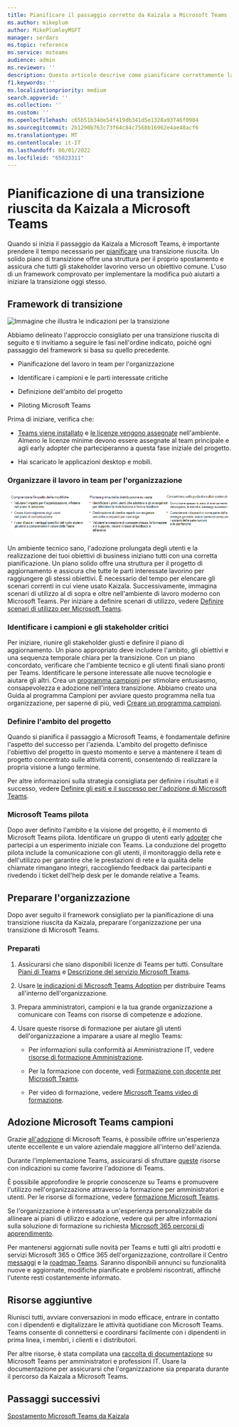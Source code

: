 ```yaml
---
title: Pianificare il passaggio corretto da Kaizala a Microsoft Teams
ms.author: mikeplum
author: MikePlumleyMSFT
manager: serdars
ms.topic: reference
ms.service: msteams
audience: admin
ms.reviewer: ''
description: Questo articolo descrive come pianificare correttamente la transizione da Kaizala a Microsoft Teams.
f1.keywords: ''
ms.localizationpriority: medium
search.appverid: ''
ms.collection: ''
ms.custom: ''
ms.openlocfilehash: c65b51b34de54f419db341d5e1328a93746f0984
ms.sourcegitcommit: 2b1290b763c73f64c84c7568b16962e4ae48acf6
ms.translationtype: MT
ms.contentlocale: it-IT
ms.lasthandoff: 06/01/2022
ms.locfileid: "65823311"
---
```

# <a name="planning-for-a-successful-transition-from-kaizala-to-microsoft-teams"></a>Pianificazione di una transizione riuscita da Kaizala a Microsoft Teams

Quando si inizia il passaggio da Kaizala a Microsoft Teams, è importante prendere il tempo necessario per [pianificare](/microsoftteams/deploy-enterprise-setup?tabs=ChatTeamsChannels#plan-your-deployment) una transizione riuscita. Un solido piano di transizione offre una struttura per il proprio spostamento e assicura che tutti gli stakeholder lavorino verso un obiettivo comune. L'uso di un framework comprovato per implementare la modifica può aiutarti a iniziare la transizione oggi stesso.

## <a name="transition-framework"></a>Framework di transizione

![Immagine che illustra le indicazioni per la transizione](media/plan-for-successful-transition.png)

Abbiamo delineato l'approccio consigliato per una transizione riuscita di seguito e ti invitiamo a seguire le fasi nell'ordine indicato, poiché ogni passaggio del framework si basa su quello precedente.

- Pianificazione del lavoro in team per l'organizzazione

- Identificare i campioni e le parti interessate critiche

- Definizione dell'ambito del progetto

- Piloting Microsoft Teams

Prima di iniziare, verifica che:

- [Teams viene installato](/microsoftteams/get-clients) e [le licenze vengono assegnate](/office365/servicedescriptions/teams-service-description) nell'ambiente. Almeno le licenze minime devono essere assegnate al team principale e agli early adopter che parteciperanno a questa fase iniziale del progetto.

- Hai scaricato le applicazioni desktop e mobili.

### <a name="envision-teamwork-for-your-organization"></a>Organizzare il lavoro in team per l'organizzazione

![Immagine che illustra altre indicazioni per la transizione](media/kaizala-framework-guidance.png)

Un ambiente tecnico sano, l'adozione prolungata degli utenti e la realizzazione dei tuoi obiettivi di business iniziano tutti con una corretta pianificazione. Un piano solido offre una struttura per il progetto di aggiornamento e assicura che tutte le parti interessate lavorino per raggiungere gli stessi obiettivi. È necessario del tempo per elencare gli scenari correnti in cui viene usato Kaizala. Successivamente, immagina scenari di utilizzo al di sopra e oltre nell'ambiente di lavoro moderno con Microsoft Teams. Per iniziare a definire scenari di utilizzo, vedere [Definire scenari di utilizzo per Microsoft Teams](/microsoftteams/teams-adoption-define-usage-scenarios).

### <a name="identify-champions-and-critical-stakeholders"></a>Identificare i campioni e gli stakeholder critici

Per iniziare, riunire gli stakeholder giusti e definire il piano di aggiornamento. Un piano appropriato deve includere l'ambito, gli obiettivi e una sequenza temporale chiara per la transizione. Con un piano concordato, verificare che l'ambiente tecnico e gli utenti finali siano pronti per Teams. Identificare le persone interessate alle nuove tecnologie e aiutare gli altri. Crea un [programma campioni](/microsoftteams/teams-adoption-create-champions-program) per stimolare entusiasmo, consapevolezza e adozione nell'intera transizione. Abbiamo creato una Guida al programma Campioni per avviare questo programma nella tua organizzazione, per saperne di più, vedi [Creare un programma campioni](https://view.officeapps.live.com/op/view.aspx?src=https://fto365dev.blob.core.windows.net:443/media/Default/DocResources/Adoption/Build_Champions_Program_Guide.pptx).

### <a name="define-your-project-scope"></a>Definire l'ambito del progetto

Quando si pianifica il passaggio a Microsoft Teams, è fondamentale definire l'aspetto del successo per l'azienda.  L'ambito del progetto definisce l'obiettivo del progetto in questo momento e serve a mantenere il team di progetto concentrato sulle attività correnti, consentendo di realizzare la propria visione a lungo termine.

Per altre informazioni sulla strategia consigliata per definire i risultati e il successo, vedere [Definire gli esiti e il successo per l'adozione di Microsoft Teams](/microsoftteams/teams-adoption-define-outcomes).

### <a name="pilot-microsoft-teams"></a>Microsoft Teams pilota

Dopo aver definito l'ambito e la visione del progetto, è il momento di Microsoft Teams pilota. Identificare un gruppo di utenti early [adopter](/microsoftteams/teams-adoption-onboard-early-adopters) che partecipi a un esperimento iniziale con Teams. La conduzione del progetto pilota include la comunicazione con gli utenti, il monitoraggio della rete e dell'utilizzo per garantire che le prestazioni di rete e la qualità delle chiamate rimangano integri, raccogliendo feedback dai partecipanti e rivedendo i ticket dell'help desk per le domande relative a Teams.

## <a name="prepare-your-organization"></a>Preparare l'organizzazione

Dopo aver seguito il framework consigliato per la pianificazione di una transizione riuscita da Kaizala, preparare l'organizzazione per una transizione di Microsoft Teams.

### <a name="get-ready"></a>Preparati

 1. Assicurarsi che siano disponibili licenze di Teams per tutti. Consultare [Piani di Teams](https://www.microsoft.com/microsoft-teams/compare-microsoft-teams-options?activetab=pivot%3aprimaryr1) e [Descrizione del servizio Microsoft Teams](/office365/servicedescriptions/teams-service-description).

 2. Usare [le indicazioni di Microsoft Teams Adoption](https://adoption.microsoft.com/microsoft-teams/#get-started) per distribuire Teams all'interno dell'organizzazione.

 3. Prepara amministratori, campioni e la tua grande organizzazione a comunicare con Teams con risorse di competenze e adozione.  

 4. Usare queste risorse di formazione per aiutare gli utenti dell'organizzazione a imparare a usare al meglio Teams:

    - Per informazioni sulla conformità ai Amministrazione IT, vedere [risorse di formazione Amministrazione](/microsoftteams/itadmin-readiness).

    - Per la formazione con docente, vedi [Formazione con docente per Microsoft Teams](/microsoftteams/instructor-led-training-teams-landing-page).
  
    - Per video di formazione, vedere [Microsoft Teams video di formazione](https://support.microsoft.com/office/microsoft-teams-video-training-4f108e54-240b-4351-8084-b1089f0d21d7?ui=en-us&rs=en-us&ad=us).

## <a name="champion-microsoft-teams-adoption"></a>Adozione Microsoft Teams campioni

Grazie [all'adozione](/microsoftteams/teams-adoption-get-started) di Microsoft Teams, è possibile offrire un'esperienza utente eccellente e un valore aziendale maggiore all'interno dell'azienda.

Durante l'implementazione Teams, assicurarsi di sfruttare [queste](/microsoftteams/adopt-microsoft-teams-landing-page) risorse con indicazioni su come favorire l'adozione di Teams.

È possibile approfondire le proprie conoscenze su Teams e promuovere l'utilizzo nell'organizzazione attraverso la formazione per amministratori e utenti. Per le risorse di formazione, vedere [formazione Microsoft Teams](/microsoftteams/training-microsoft-teams-landing-page).

Se l'organizzazione è interessata a un'esperienza personalizzabile da allineare ai piani di utilizzo e adozione, vedere qui per altre informazioni sulla soluzione di formazione su richiesta [Microsoft 365 percorsi di apprendimento](https://adoption.microsoft.com/microsoft-365-learning-pathways/).

Per mantenersi aggiornati sulle novità per Teams e tutti gli altri prodotti e servizi Microsoft 365 o Office 365 dell'organizzazione, controllare il Centro [messaggi](https://admin.microsoft.com/AdminPortal/Home?ref=/MessageCenter) e la [roadmap Teams](https://www.microsoft.com/microsoft-365/roadmap?rtc=2&filters=Microsoft%20Teams). Saranno disponibili annunci su funzionalità nuove e aggiornate, modifiche pianificate e problemi riscontrati, affinché l'utente resti costantemente informato.

## <a name="additional-resources"></a>Risorse aggiuntive

Riunisci tutti, avviare conversazioni in modo efficace, entrare in contatto con i dipendenti e digitalizzare le attività quotidiane con Microsoft Teams. Teams consente di connettersi e coordinarsi facilmente con i dipendenti in prima linea, i membri, i clienti e i distributori.

Per altre risorse, è stata compilata una [raccolta di documentazione](/microsoftteams/) su Microsoft Teams per amministratori e professioni IT. Usare la documentazione per assicurarsi che l'organizzazione sia preparata durante il percorso da Kaizala a Microsoft Teams.

## <a name="next-steps"></a>Passaggi successivi

<a name="ControlSyncThroughput"> </a>

[Spostamento Microsoft Teams da Kaizala](/MicrosoftTeams/navigate-teams)
